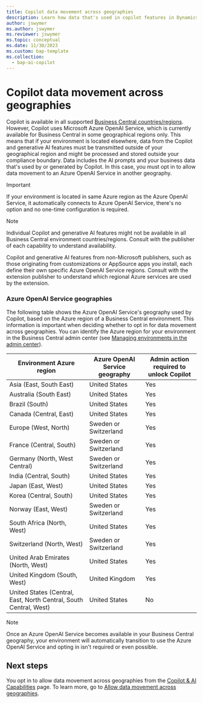 ```yaml
---
title: Copilot data movement across geographies
description: Learn how data that's used in copilot features in Dynamics 365 Business Central moves across geographies where Azure OpenAI Service isn't available by default.
author: jswymer 
ms.author: jswymer
ms.reviewer: jswymer
ms.topic: conceptual
ms.date: 11/30/2023
ms.custom: bap-template 
ms.collection:
  - bap-ai-copilot
---
```


# Copilot data movement across geographies 

Copilot is available in all supported [Business Central countries/regions](/dynamics365/business-central/dev-itpro/compliance/apptest-countries-and-translations). However, Copilot uses Microsoft Azure OpenAI Service, which is currently available for Business Central in some geographical regions only. This means that if your environment is located elsewhere, data from the Copilot and generative AI features must be transmitted outside of your geographical region and might be processed and stored outside your compliance boundary. Data includes the AI prompts and your business data that's used by or generated by Copilot. In this case, you must opt in to allow data movement to an Azure OpenAI Service in another geography. <!--For a list of geographies, refer to the [Azure OpenAI Service geographies](#azure-openai-service-geographies) section that follows.-->

> [!IMPORTANT]
> If your environment is located in same Azure region as the Azure OpenAI Service, it automatically connects to Azure OpenAI Service, there's no option and no one-time configuration is required.

> [!NOTE]
> Individual Copilot and generative AI features might not be available in all Business Central environment countries/regions. Consult with the publisher of each capability to understand availability.
> 
> Copilot and generative AI features from non-Microsoft publishers, such as those originating from customizations or AppSource apps you install, each define their own specific Azure OpenAI Service regions. Consult with the extension publisher to understand which regional Azure services are used by the extension. 

### Azure OpenAI Service geographies

The following table shows the Azure OpenAI Service's geography used by Copilot, based on the Azure region of a Business Central environment. This information is important when deciding whether to opt in for data movement across geographies. You can identify the Azure region for your environment in the Business Central admin center (see [Managing environments in the admin center](/dynamics365/business-central/dev-itpro/administration/tenant-admin-center-environments)).

| Environment Azure region| Azure OpenAI Service geography|Admin action required to unlock Copilot| 
| - | - | - |
|Asia (East, South East) |United States|Yes|
|Australia (South East)| United States |Yes |
|Brazil (South) |United States|Yes|
|Canada (Central, East)|United States|Yes|
|Europe (West, North)| Sweden or Switzerland |Yes|
|France (Central, South)| Sweden or Switzerland |Yes|
|Germany (North, West Central)| Sweden or Switzerland |Yes|
|India (Central, South)|United States|Yes|
|Japan (East, West)|United States|Yes|
|Korea (Central, South)|United States|Yes|
|Norway (East, West)|Sweden or Switzerland |Yes|
|South Africa (North, West)|United States|Yes|
|Switzerland (North, West) |Sweden or Switzerland |Yes|
|United Arab Emirates (North, West)|United States|Yes|
|United Kingdom (South, West)|United Kingdom|Yes|
|United States (Central, East, North Central, South Central, West) |United States|No|

> [!NOTE]
> Once an Azure OpenAI Service becomes available in your  Business Central geography, your environment will automatically transition to use the Azure OpenAI Service and opting in isn't required or even possible.  
<!--

BC geos base on https://dynamics.microsoft.com/en-us/availability-reports/georeport/
case "AUSTRALIAEAST":
            case "AUSTRALIASOUTHEAST":
                return new CapiRegion("au", 2);
            case "BRAZILSOUTH":
                return new CapiRegion("br", 2);
            case "CANADACENTRAL":
            case "CANADAEAST":
                return new CapiRegion("ca", 2);
            case "CENTRALINDIA":
            case "SOUTHINDIA":
                return new CapiRegion("in", 1);
            case "EASTASIA":
                return new CapiRegion("as", 2);
            case "EASTUS":
            case "EASTUS2":
            case "SOUTHCENTRALUS":
            case "CENTRALUS":
            case "NORTHCENTRALUS":
            case "WESTUS":
            case "US":
                return new CapiRegion("us", 9, HasGpt4InGeo: true, HasTurboInGeo: true);
            case "FRANCECENTRAL":
            case "FRANCESOUTH":
                return new CapiRegion("fr", 1);
            case "GERMANYNORTH":
            case "GERMANYWESTCENTRAL":
                return new CapiRegion("de", 1);
            case "JAPANEAST":
            case "JAPANWEST":
                return new CapiRegion("jp", 1);
            case "KOREACENTRAL":
            case "KOREASOUTH":
                return new CapiRegion("kr", 1);
            case "NORWAYEAST":
            case "NORWAYWEST":
                return new CapiRegion("no", 1);
            case "SOUTHAFRICANORTH":
            case "SOUTHWESTAFRICA":
                return new CapiRegion("za", 1);
            case "SOUTHEASTASIA":
                return new CapiRegion("sg", 1);
            case "SWITZERLANDNORTH":
            case "SWITZERLANDWEST":
                return new CapiRegion("ch", 1, HasTurboInGeo: true);
            case "UKSOUTH":
            case "UKWEST":
                return new CapiRegion("uk", 2);
            case "NORTHEUROPE":
            case "WESTEUROPE":
                return new CapiRegion("eu", 10);
            case "UAENORTH":
            case "UAECENTRAL":
                return new CapiRegion("ae", 1);

-->

## Next steps

You opt in to allow data movement across geographies from the [Copilot & AI Capabilities](https://businesscentral.dynamics.com/?page=7775) page. To learn more, go to [Allow data movement across geographies](enable-ai.md#allow-data-movement-across-geographies).
